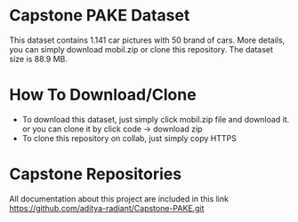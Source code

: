 # Capstone PAKE Dataset
This dataset contains 1.141 car pictures with 50 brand of cars. More details, you can simply download mobil.zip or clone this repository. The dataset size is 88.9 MB.

# How To Download/Clone
 - To download this dataset, just simply click mobil.zip file and download it. or you can clone it by click code -> download zip
 - To clone this repository on collab, just simply copy HTTPS

# Capstone Repositories
All documentation about this project are included in this link https://github.com/aditya-radiant/Capstone-PAKE.git
